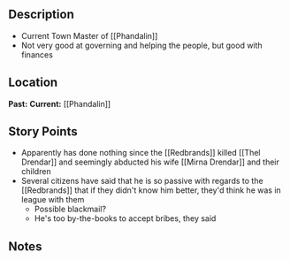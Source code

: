 ## Description
- Current Town Master of [[Phandalin]]
- Not very good at governing and helping the people, but good with finances
## Location
**Past:** 
**Current:** [[Phandalin]]
## Story Points
- Apparently has done nothing since the [[Redbrands]] killed [[Thel Drendar]] and seemingly abducted his wife [[Mirna Drendar]] and their children
- Several citizens have said that he is so passive with regards to the [[Redbrands]] that if they didn't know him better, they'd think he was in league with them
	- Possible blackmail?
	- He's too by-the-books to accept bribes, they said
## Notes
